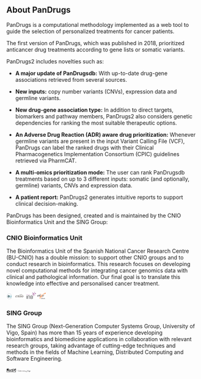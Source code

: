## About PanDrugs
PanDrugs is a computational methodology implemented as a web tool to guide the selection of personalized treatments for cancer patients. 

The first version of PanDrugs, which was published in 2018, prioritized anticancer drug treatments according to gene lists or somatic variants. 

PanDrugs2 includes novelties such as:

- **A major update of PanDrugsdb:** With up-to-date drug-gene associations retrieved from several sources. <!-- link to sources -->

- **New inputs:** copy number variants (CNVs), expression data and germline variants. 

- **New drug-gene association type:** In addition to direct targets, biomarkers and pathway members, PanDrugs2 also considers genetic dependencies for ranking the most suitable therapeutic options.

- **An Adverse Drug Reaction (ADR) aware drug prioritization:** Whenever germline variants are present in the input Variant Calling File (VCF), PanDrugs can label the ranked drugs with their Clinical Pharmacogenetics Implementation Consortium (CPIC) guidelines retrieved via PharmCAT.

- **A multi-omics prioritization mode:** The user can rank PanDrugsdb treatments based on up to 3 different inputs: somatic (and optionally, germline) variants, CNVs and expression data.

- **A patient report:** PanDrugs2 generates intuitive reports to support clinical decision-making.

PanDrugs has been designed, created and is maintained by the CNIO Bioinformatics Unit and the SING Group:

### CNIO Bioinformatics Unit

The Bioinformatics Unit of the Spanish National Cancer Research Centre (BU-CNIO) has a double mission: to support other CNIO groups and to conduct research in bioinformatics. This research 
focuses on developing novel computational methods for integrating cancer genomics data with clinical and pathological information. Our final goal is to translate this knowledge into effective and personalised cancer treatment.

<div style="text-align: left;">
<a href=https://bioinformatics.cnio.es target="_blank"><img src="bu-cnio-logo.png" alt="BU-CNIO" height="3%" width="3%"/></a>
<a href="https://www.cnio.es" target="_blank"><img src="cnio-logo.svg" alt="CNIO" height="6%" width="6%"></a>
<a href="https://inb-elixir.es" target="_blank"><img src="inb-elixir-logo.png" alt="INB-ELIXIR" height="10%" width="10%"></a>
</div>

### SING Group

The SING Group (Next-Generation Computer Systems Group, University of Vigo, Spain) has more than 15 years of experience developing bioinformatics and biomedicine applications in collaboration with relevant research groups, taking advantage of cutting-edge techniques and methods in the fields of Machine Learning, Distributed Computing and Software Engineering.

<div style="text-align: left;">
<a href=http://www.sing-group.org target="_blank"><img src="sing-logo.png" alt="SING" height="5%" width="5%"/></a>
<a href=https://www.uvigo.gal" target="_blank"><img src="u-vigo-logo.svg" alt="University of Vigo" height="7%" width="7%"></a>
</div>
